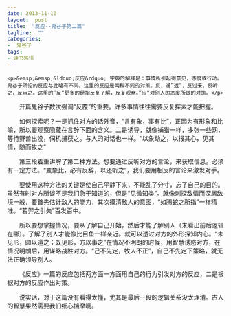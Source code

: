 ```yaml
---
date: 2013-11-10
layout:  post
title:  "反应--鬼谷子第二篇"
tagline:  ""
categories:
-  鬼谷子
tags:
- 读书感悟
---
```


    <p>&emsp;&emsp;&ldquo;反应&rdquo; 字典的解释是：事情所引起得意见，态度或行动。鬼谷子所论的反应与此略有不同。这里的反应是两种不同的对策。反，通”返“，反过来，反听之，反审之。这里的”反“更多的是指反复了解，反复观察。”应“对别人的态度所做的对策。</p>

<p>&emsp;&emsp;开篇鬼谷子数次强调“反覆”的重要。许多事情往往需要反复探索才能把握。</p>

<p>&emsp;&emsp;如何探索呢？一是抓住对方的话外音，“言有象，事有比”，正因为有形象和比喻，所以要观察隐藏在言辞下面的含义。二是诱导，就像捕猎一样，多张一些网，等待野兽出没，伺机捕获之。与人的对话也一样。“以象动之，以报其心，见其情，随而牧之”</p>

<p>&emsp;&emsp;第三段着重讲解了第二种方法。想要通过反听对方的言论，来获取信息。必须有一定方法。“变象比，必有反辞，以还听之”，我们要用相反的言论来激发对手。</p>

<p>&emsp;&emsp;要使用这种方法的关键是使自己平静下来，不能乱了分寸，忘了自己的目的。虽然有时对方所谈不是我们急于知道的，但是“见微知类”。就像刺探敌情而深居敌境一般，要首先估计敌人的能力，其次摸清敌人的意图，“如腾蛇之所指”一样精准。“若羿之引失”百发百中。</p>

<p>&emsp;&emsp;所以要想掌握情况，要从了解自己开始，然后才能了解别人（未看出前后逻辑在哪）。了解了别人才能像比目鱼一样亲近。就可以透过对方的外形探知内心。“未见形，圆以道之；既见形，方以事之”在情况不明朗的时候，用智慧诱惑对方，在情况明朗后，用谋略战胜对方。“己不先定，牧人不正”，自己不先定下策略，就无法正确领导别人。</p>

<p>&emsp;&emsp;《反应》一篇的反应包括两方面一方面用自己的行为引发对方的反应，二是根据对方的反应作出对策。</p>

<p>&emsp;&emsp;说实话，对于这篇没有看得太懂，尤其是最后一段的逻辑关系没太理清。古人的智慧果然需要我们细心揣摩啊。</p>